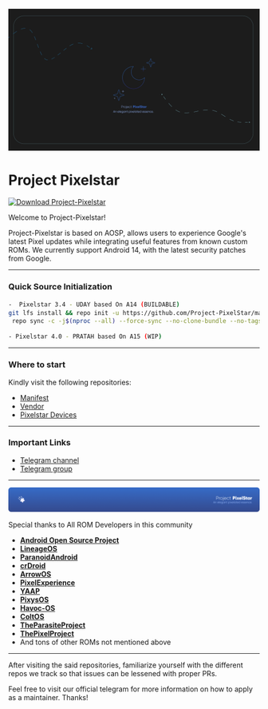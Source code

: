 ![Project-Pixelstar](https://github.com/Project-PixelStar/.github/raw/main/Banner.png)

Project Pixelstar
===========

[![Download Project-Pixelstar](https://img.shields.io/sourceforge/dt/evolution-x.svg)](https://sourceforge.net/projects/pixelstar/files/latest/download)

Welcome to Project-Pixelstar!

Project-Pixelstar is based on AOSP, allows users to experience Google's latest Pixel updates while integrating useful features from known custom ROMs.
We currently support Android 14, with the latest security patches from Google.

-----------------------------------------------------------------------------
### Quick Source Initialization ###
```bash
-  Pixelstar 3.4 - UDAY based On A14 (BUILDABLE)
git lfs install && repo init -u https://github.com/Project-PixelStar/manifest -b 14-qpr3 --git-lfs
 repo sync -c -j$(nproc --all) --force-sync --no-clone-bundle --no-tags
```

```bash
- Pixelstar 4.0 - PRATAH based On A15 (WIP)
```
-----------------------------------------------------------------------------
### Where to start

Kindly visit the following repositories:

- [Manifest](https://github.com/Project-PixelStar/manifest.git)
- [Vendor](https://github.com/Project-PixelStar/vendor_pixelstar.git)
- [Pixelstar Devices](https://github.com/pixelstar-devices)

-----------------------------------------------------------------------------
### Important Links

- [Telegram channel](https://t.me/pixelstarchannel)
- [Telegram group](https://t.me/Project_PixelStar)

-----------------------------------------------------------------------------
![Project Pixelstar](https://github.com/Project-PixelStar/.github/raw/main/Credit.png)

 Special thanks to All ROM Developers in this community
 
 * [**Android Open Source Project**](https://android.googlesource.com)
 * [**LineageOS**](https://github.com/LineageOS)
 * [**ParanoidAndroid**](https://github.com/AOSPA)
 * [**crDroid**](https://github.com/crdroidandroid)
 * [**ArrowOS**](https://github.com/ArrowOS)
 * [**PixelExperience**](https://github.com/PixelExperience)
 * [**YAAP**](https://github.com/yaap)
 * [**PixysOS**](https://github.com/PixysOS)
 * [**Havoc-OS**](https://github.com/Havoc-OS)
 * [**ColtOS**](https://github.com/Colt-Enigma)
 * [**TheParasiteProject**](https://github.com/TheParasiteProject)
 * [**ThePixelProject**](https://github.com/The-Pixel-Project)
 * And tons of other ROMs not mentioned above

-----------------------------------------------------------------------------

After visiting the said repositories, familiarize yourself with the different repos we track so that issues can be lessened with proper PRs.

Feel free to visit our official telegram for more information on how to apply as a maintainer. Thanks!
